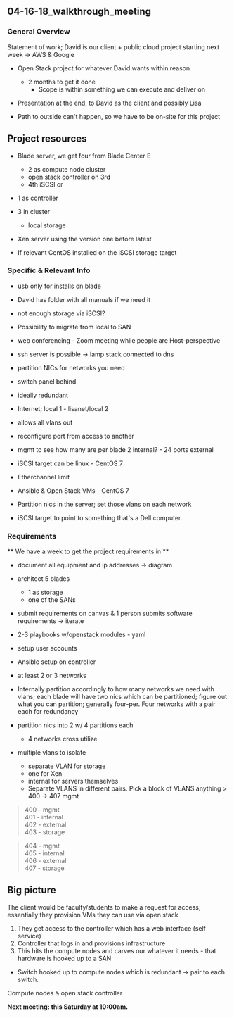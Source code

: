 ## 04-16-18_walkthrough_meeting


### General Overview


Statement of work; David is our client + public cloud project starting next week -> AWS & Google

* Open Stack project for whatever David wants within reason
  * 2 months to get it done
    * Scope is within something we can execute and deliver on
* Presentation at the end, to David as the client and possibly Lisa

* Path to outside can't happen, so we have to be on-site for this project


## Project resources


* Blade server, we get four from Blade Center E
  * 2 as compute node cluster
  * open stack controller on 3rd
  * 4th iSCSI
or
* 1 as controller
* 3 in cluster
  * local storage

* Xen server using the version one before latest

* If relevant CentOS installed on the iSCSI storage target


### Specific & Relevant Info


* usb only for installs on blade

* David has folder with all manuals if we need it

* not enough storage via iSCSI?

* Possibility to migrate from local to SAN

* web conferencing - Zoom meeting while people are Host-perspective

* ssh server is possible -> lamp stack connected to dns

* partition NICs for networks you need

* switch panel behind

* ideally redundant

* Internet; local 1 - lisanet/local 2

* allows all vlans out

* reconfigure port from access to another

* mgmt to see how many are per blade 2 internal? - 24 ports external

* iSCSI target can be linux - CentOS 7

* Etherchannel limit

* Ansible & Open Stack VMs - CentOS 7

* Partition nics in the server; set those vlans on each network

* iSCSI target to point to something that's a Dell computer.


### Requirements


** We have a week to get the project requirements in **

* document all equipment and ip addresses → diagram

* architect 5 blades
  * 1 as storage
  * one of the SANs

* submit requirements on canvas & 1 person submits software requirements → iterate

* 2-3 playbooks w/openstack modules - yaml

* setup user accounts

* Ansible setup on controller

* at least 2 or 3 networks

* Internally partition accordingly to how many networks we need with vlans; each blade will have two nics which can be partitioned; figure out what you can partition; generally four-per. Four networks with a pair each for redundancy

* partition nics into 2 w/ 4 partitions each
  * 4 networks cross utilize




* multiple vlans to isolate
  * separate VLAN for storage
  * one for Xen
  * internal for servers themselves
  * Separate VLANS in different pairs. Pick a block of VLANS anything > 400 -> 407 mgmt
>    400 - mgmt  
>    401 - internal  
>    402 - external  
>    403 - storage  

>    404 - mgmt  
>    405 - internal  
>    406 - external  
>    407 - storage  


## Big picture

The client would be faculty/students to make a request for access; essentially they provision VMs they can use via open stack

1. They get access to the controller which has a web interface (self service)
2. Controller that logs in and provisions infrastructure
3. This hits the compute nodes and carves our whatever it needs - that hardware is hooked up to a SAN

* Switch hooked up to compute nodes which is redundant -> pair to each switch.

Compute nodes & open stack controller


**Next meeting: this Saturday at 10:00am.**
